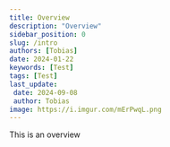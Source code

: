 ```yaml
---
title: Overview
description: "Overview"
sidebar_position: 0
slug: /intro
authors: [Tobias]
date: 2024-01-22
keywords: [Test]
tags: [Test]
last_update: 
 date: 2024-09-08
 author: Tobias
image: https://i.imgur.com/mErPwqL.png
---
```




This is an overview


